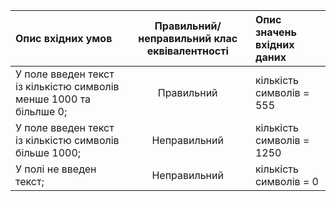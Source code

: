 |Опис вхідних умов|Правильний/неправильний клас еквівалентності|Опис значень вхідних даних|
|:-----|:-----:|:-----|
|У поле введен текст із кількістю символів менше 1000 та більлше 0;|Правильний|кількість символів = 555|
|У поле введен текст із кількістю символів більше 1000;|Неправильний|кількість символів = 1250|
|У полі не введен текст;|Неправильний|кількість символів = 0|
